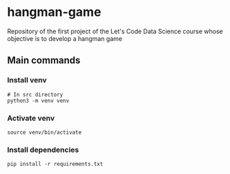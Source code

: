 # hangman-game

Repository of the first project of the Let's Code Data Science course whose objective is to develop a hangman game

## Main commands

### Install venv

```
# In src directory
python3 -m venv venv
```

### Activate venv

```
source venv/bin/activate
```

### Install dependencies

```
pip install -r requirements.txt
```
